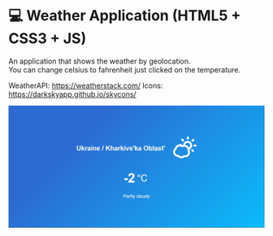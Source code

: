 # :computer: Weather Application (HTML5 + CSS3 + JS)
An application that shows the weather by geolocation. <br />
You can change celsius to fahrenheit just clicked on the temperature. <br />

WeatherAPI: https://weatherstack.com/
Icons: https://darkskyapp.github.io/skycons/

![Image alt](https://github.com/SeFFoFF/WeatherApp/blob/master/preview.jpg)
